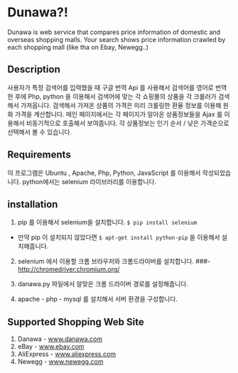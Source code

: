 # Dunawa?!
 Dunawa is web service that compares price information of domestic and overseas shopping malls.
 Your search shows price information crawled by each shopping mall (like tha on Ebay, Newegg..)

## Description
  사용자가 특정 검색어를 입력했을 때 구글 번역 Api 를 사용해서 검색어를 영어로 번역한 후에
 Php, python 을 이용해서 검색어에 맞는 각 쇼핑몰의 상품을 각 크롤러가 검색해서 가져옵니다.
  검색해서 가져온 상품의 가격은 미리 크롤링한 환율 정보를 이용해 원화 가격을 계산합니다.
  메인 페이지에서는 각 페이지가 알아온 상품정보들을 Ajax 를 이용해서 비동기적으로 호출해서 보여줍니다.
  각 상품정보는 인기 순서 / 낮은 가격순으로 선택해서 볼 수 있습니다.
  
 
## Requirements
 이 프로그램은 Ubuntu , Apache, Php, Python, JavaScript 를 이용해서 작성되었습니다.
 python에서는 selenium 라이브러리를 이용합니다.

## installation
 1. pip 를 이용해서 selenium을 설치합니다. 
 `$ pip install selenium`
  - 만약 pip 이 설치되지 않았다면 `$ apt-get install python-pip` 을 이용해서 설치해줍니다.
  
 2. selenium 에서 이용할 크롬 브라우저와 크롬드라이버를 설치합니다.
 ###- http://chromedriver.chromium.org/
 
 3. danawa.py 파일에서 알맞은 크롬 드라이버 경로를 설정해줍니다.
 
 4. apache - php - mysql 를 설치해서 서버 환경을 구성합니다.
 
 
## Supported Shopping Web Site
 1. Danawa - www.danawa.com
 2. eBay - www.ebay.com
 3. AliExpress - www.aliexpress.com
 4. Newegg - www.newegg.com
